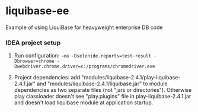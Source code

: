 liquibase-ee
============

Example of using LiquiBase for heavyweight enterprise DB code


### IDEA project setup
1. Run configuration:
`-ea -Dselenide.reports=test-result -Dbrowser=chrome -Dwebdriver.chrome.driver=c:/programs/chromedriver.exe`

2. Project dependencies: add
  "modules/liquibase-2.4.1/play-liquibase-2.4.1.jar" and
  "modules/liquibase-2.4.1/liquibase.jar"
   to module dependencies as two separate files (not "jars or directories").
   Otherwise play classloader doesn't see "play.plugins" file in play-liquibase-2.4.1.jar and doesn't load
   liquibase module at application startup.